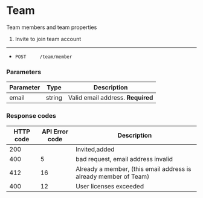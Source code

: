 Team
========

Team members and team properties


1. Invite to join team account
------------

* `POST 	/team/member` 

### Parameters

Parameter | Type | Description
------------ | ------------- | ------------
email | string | Valid email address. **Required**


### Response codes

HTTP code | API Error code | Description
------------ | ------------- | ------------
200 |  | Invited,added
400 | 5 | bad request, email address invalid
412 | 16 | Already a member, (this email address is already member of Team)
400 | 12 | User licenses exceeded

